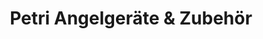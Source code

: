 ---
title: "Petri Angelgeräte & Zubehör"
url: /bempflingen/petri-angelgeraete-und-zubehoer/
shop: Angeln
---